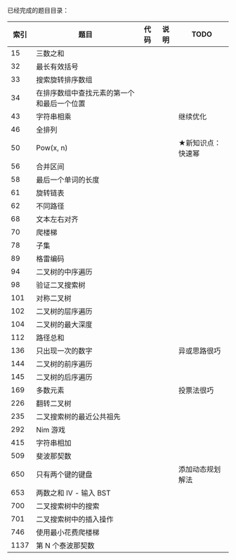 已经完成的题目目录：

| 索引 | 题目                                       | 代码 | 说明 | TODO              |
| ---- | ------------------------------------------ | ---- | ---- | ----------------- |
| 15   | 三数之和                                   |      |      |                   |
| 32   | 最长有效括号                               |      |      |                   |
| 33   | 搜索旋转排序数组                           |      |      |                   |
| 34   | 在排序数组中查找元素的第一个和最后一个位置 |      |      |                   |
| 43   | 字符串相乘                                 |      |      | 继续优化          |
| 46   | 全排列                                     |      |      |                   |
| 50   | Pow(x, n)                                  |      |      | ★新知识点：快速幂 |
| 56   | 合并区间                                   |      |      |                   |
| 58   | 最后一个单词的长度                         |      |      |                   |
| 61   | 旋转链表                                   |      |      |                   |
| 62   | 不同路径                                   |      |      |                   |
| 68   | 文本左右对齐                               |      |      |                   |
| 70   | 爬楼梯                                     |      |      |                   |
| 78   | 子集                                       |      |      |                   |
| 89   | 格雷编码                                   |      |      |                   |
| 94   | 二叉树的中序遍历                           |      |      |                   |
| 98   | 验证二叉搜索树                             |      |      |                   |
| 101  | 对称二叉树                                 |      |      |                   |
| 102  | 二叉树的层序遍历                           |      |      |                   |
| 104  | 二叉树的最大深度                           |      |      |                   |
| 112  | 路径总和                                   |      |      |                   |
| 136  | 只出现一次的数字                           |      |      | 异或思路很巧      |
| 144  | 二叉树的前序遍历                           |      |      |                   |
| 145  | 二叉树的后序遍历                           |      |      |                   |
| 169  | 多数元素                                   |      |      | 投票法很巧        |
| 226  | 翻转二叉树                                 |      |      |                   |
| 235  | 二叉搜索树的最近公共祖先                   |      |      |                   |
| 292  | Nim 游戏                                   |      |      |                   |
| 415  | 字符串相加                                 |      |      |                   |
| 509  | 斐波那契数                                 |      |      |                   |
| 650  | 只有两个键的键盘                           |      |      | 添加动态规划解法  |
| 653  | 两数之和 IV - 输入 BST                     |      |      |                   |
| 700  | 二叉搜索树中的搜索                         |      |      |                   |
| 701  | 二叉搜索树中的插入操作                     |      |      |                   |
| 746  | 使用最小花费爬楼梯                         |      |      |                   |
| 1137 | 第 N 个泰波那契数                          |      |      |                   |